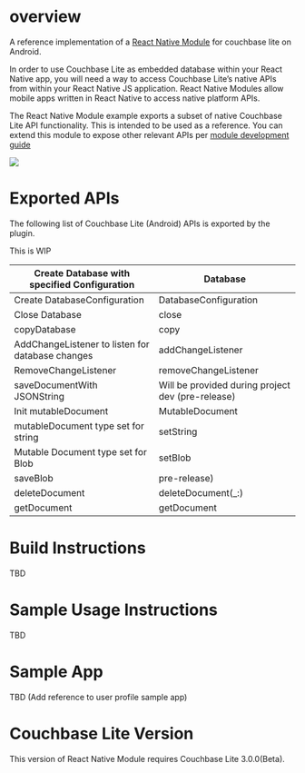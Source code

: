 # overview
A reference implementation of a [React Native Module](https://reactnative.dev/docs/native-modules-intro) for couchbase lite on Android. 

In order to use Couchbase Lite as embedded database within your React Native app, you will need a way to access Couchbase Lite’s native APIs from within your React Native JS application. React Native Modules allow mobile apps written in React Native to access native platform APIs.


The React Native Module example exports a subset of native Couchbase Lite API functionality. This is intended to be used as a reference. You can extend this module to expose other relevant APIs per [module development guide](https://reactnative.dev/docs/native-modules-ios) 

![](https://i2.wp.com/blog.couchbase.com/wp-content/uploads/2018/10/ReactNativeModule.jpg?w=900)
# Exported APIs
The following list of Couchbase Lite (Android) APIs is exported by the plugin. 

This is WIP

| Create Database with specified Configuration | Database |
|-|-|
| Create DatabaseConfiguration | DatabaseConfiguration |
| Close Database | close |
| copyDatabase | copy |
| AddChangeListener to listen for database changes | addChangeListener |
| RemoveChangeListener | removeChangeListener |
| saveDocumentWith JSONString | Will be provided during project dev (pre-release) |
| Init mutableDocument | MutableDocument |
| mutableDocument type set for string | setString |
| Mutable Document type set for Blob | setBlob |
| saveBlob  | pre-release) |
| deleteDocument | deleteDocument(_:) |
| getDocument | getDocument |

# Build Instructions
TBD

# Sample Usage Instructions
TBD

# Sample App
TBD (Add reference to user profile sample app)

# Couchbase Lite Version
This version of React Native Module requires Couchbase Lite 3.0.0(Beta).

